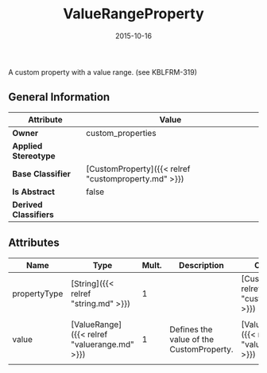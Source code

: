 ﻿---
title: ValueRangeProperty
toc: false
type: specs
date: "2015-10-16"
draft: false
specification: VEC
version: 1.1.2
documentType: "Recommendation"
elementType: Class
classes:
  - ValueRangeProperty
menu_name: vec-1.1.2
---
<p>A custom property with a value range. (see KBLFRM-319) </p>

## General Information

| Attribute               | Value |
|-------------------------|-------|
| **Owner**               | custom_properties |
| **Applied Stereotype**  |   |
| **Base Classifier**     | [CustomProperty]({{< relref "customproperty.md" >}})<br/>  |
| **Is Abstract**         | false |
| **Derived Classifiers** |   |

## Attributes
|  Name  |  Type  |  Mult.  |  Description  |  Owning Classifier  |
|--------|--------|---------|---------------|--------------|
|propertyType | [String]({{< relref "string.md" >}}) | 1 |  | [CustomProperty]({{< relref "customproperty.md" >}}) |
|value | [ValueRange]({{< relref "valuerange.md" >}}) | 1 | <p> Defines the value of the CustomProperty.      </p> | [ValueRangeProperty]({{< relref "valuerangeproperty.md" >}}) |

